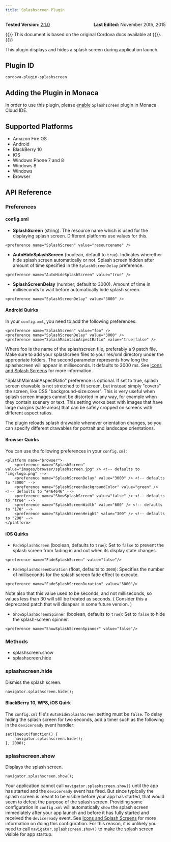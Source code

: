 ```yaml
---
title: Splashscreen Plugin
---
```


<div>
  <div  style="float: left;" align="left"><b>Tested Version: </b><a href="https://github.com/apache/cordova-plugin-splashscreen/blob/master/RELEASENOTES.md#210-jun-17-2015">2.1.0</a></div>   
  <div align="right" style="float: right;"><b>Last Edited:</b> November 20th, 2015</div>
  <br/>
</div>

{{<note>}}
This document is based on the original Cordova docs available at {{<link title="Cordova Docs" href="https://github.com/apache/cordova-plugin-splashscreen">}}.
{{</note>}}

This plugin displays and hides a splash screen during application
launch.

Plugin ID
---------

    cordova-plugin-splashscreen

Adding the Plugin in Monaca
---------------------------

In order to use this plugin, please [enable](/en/products_guide/monaca_ide/dependencies/cordova_plugin/#add-plugins)
`Splashscreen` plugin in Monaca Cloud IDE.

Supported Platforms
-------------------

-   Amazon Fire OS
-   Android
-   BlackBerry 10
-   iOS
-   Windows Phone 7 and 8
-   Windows 8
-   Windows
-   Browser

API Reference
-------------

### Preferences

#### config.xml

-   **SplashScreen** (string). The resource name which is used for the
    displaying splash screen. Different platforms use values for this.

<!-- -->

    <preference name="SplashScreen" value="resourcename" />

-   **AutoHideSplashScreen** (boolean, default to `true`). Indicates
    wherether hide splash screen automatically or not. Splash screen
    hidden after amount of time specified in the `SplashScreenDelay`
    preference.

<!-- -->

    <preference name="AutoHideSplashScreen" value="true" />

-   **SplashScreenDelay** (number, default to 3000). Amount of time in
    milliseconds to wait before automatically hide splash screen.

<!-- -->

    <preference name="SplashScreenDelay" value="3000" />

#### Android Quirks

In your `config.xml`, you need to add the following preferences:

    <preference name="SplashScreen" value="foo" />
    <preference name="SplashScreenDelay" value="3000" />
    <preference name="SplashMaintainAspectRatio" value="true|false" />

Where foo is the name of the splashscreen file, preferably a 9 patch
file. Make sure to add your splashcreen files to your res/xml directory
under the appropriate folders. The second parameter represents how long
the splashscreen will appear in milliseconds. It defaults to 3000 ms.
See [Icons and Splash
Screens](http://cordova.apache.org/docs/en/edge/config_ref_images.md.html)
for more information.

"SplashMaintainAspectRatio" preference is optional. If set to true,
splash screen drawable is not stretched to fit screen, but instead
simply "covers" the screen, like CSS "background-size:cover". This is
very useful when splash screen images cannot be distorted in any way,
for example when they contain scenery or text. This setting works best
with images that have large margins (safe areas) that can be safely
cropped on screens with different aspect ratios.

The plugin reloads splash drawable whenever orientation changes, so you
can specify different drawables for portrait and landscape orientations.

#### Browser Quirks

You can use the following preferences in your `config.xml`:

    <platform name="browser">
        <preference name="SplashScreen" value="images/browser/splashscreen.jpg" /> <!-- defaults to "img/logo.png" -->
        <preference name="SplashScreenDelay" value="3000" /> <!-- defaults to "3000" -->
        <preference name="SplashScreenBackgroundColor" value="green" /> <!-- defaults to "#464646" -->
        <preference name="ShowSplashScreen" value="false" /> <!-- defaults to "true" -->
        <preference name="SplashScreenWidth" value="600" /> <!-- defaults to "170" -->
        <preference name="SplashScreenHeight" value="300" /> <!-- defaults to "200" -->
    </platform>

#### iOS Quirks

-   `FadeSplashScreen` (boolean, defaults to `true`): Set to `false` to
    prevent the splash screen from fading in and out when its display
    state changes.

<!-- -->

    <preference name="FadeSplashScreen" value="false"/>

-   `FadeSplashScreenDuration` (float, defaults to `3000`): Specifies
    the number of milliseconds for the splash screen fade effect to
    execute.

<!-- -->

    <preference name="FadeSplashScreenDuration" value="3000"/>

Note also that this value used to be seconds, and not milliseconds, so
values less than 30 will still be treated as seconds. ( Consider this a
deprecated patch that will disapear in some future version. )

-   `ShowSplashScreenSpinner` (boolean, defaults to `true`): Set to
    `false` to hide the splash-screen spinner.

<!-- -->

    <preference name="ShowSplashScreenSpinner" value="false"/>

### Methods

-   splashscreen.show
-   splashscreen.hide

### splashscreen.hide

Dismiss the splash screen.

    navigator.splashscreen.hide();

#### BlackBerry 10, WP8, iOS Quirk

The `config.xml` file's `AutoHideSplashScreen` setting must be `false`.
To delay hiding the splash screen for two seconds, add a timer such as
the following in the `deviceready` event handler:

    setTimeout(function() {
        navigator.splashscreen.hide();
    }, 2000);

### splashscreen.show

Displays the splash screen.

    navigator.splashscreen.show();

Your application cannot call `navigator.splashscreen.show()` until the
app has started and the `deviceready` event has fired. But since
typically the splash screen is meant to be visible before your app has
started, that would seem to defeat the purpose of the splash screen.
Providing some configuration in `config.xml` will automatically `show`
the splash screen immediately after your app launch and before it has
fully started and received the `deviceready` event. See [Icons and
Splash
Screens](http://cordova.apache.org/docs/en/edge/config_ref_images.md.html)
for more information on doing this configuration. For this reason, it is
unlikely you need to call `navigator.splashscreen.show()` to make the
splash screen visible for app startup.
